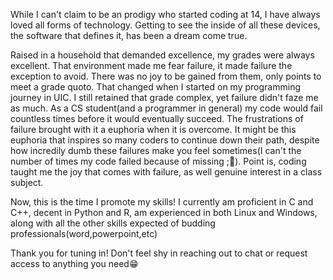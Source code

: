 While I can't claim to be an prodigy who started coding at 14, I have always loved all forms of technology. Getting to see the inside of all these devices, the software that defines it, has been a dream come true.

Raised in a household that demanded excellence, my grades were always excellent. That environment made me fear failure, it made failure the exception to avoid. There was no joy to be gained from them, only points to meet a grade quoto. That changed when I started on my programming journey in UIC. I still retained that grade complex, yet failure didn't faze me as much. As a CS student(and a programmer in general) my code would fail countless times before it would eventually succeed. The frustrations of failure brought with it a euphoria when it is overcome. It might be this euphoria that inspires so many coders to continue down their path, despite how incredily dumb these failures make you feel sometimes(I can't the number of times my code failed because of missing ;🥲). Point is, coding taught me the joy that comes with failure, as well genuine interest in a class subject.

Now, this is the time I promote my skills! I currently am proficient in C and C++, decent in Python and R, am experienced in both Linux and Windows, along with all the other skills expected of budding professionals(word,powerpoint,etc)

Thank you for tuning in! Don't feel shy in reaching out to chat or request access to anything you need😁

